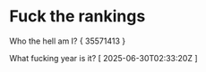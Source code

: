 # Fuck the rankings

Who the hell am I?
{ 35571413 }

What fucking year is it?
[ 2025-06-30T02:33:20Z ]
